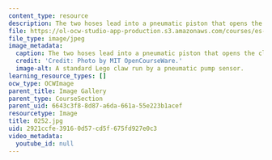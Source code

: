 ```yaml
---
content_type: resource
description: The two hoses lead into a pneumatic piston that opens the claw.
file: https://ol-ocw-studio-app-production.s3.amazonaws.com/courses/es-293-lego-robotics-spring-2007/2921ccfe39160d57cd5f675fd927e0c3_0253.jpg
file_type: image/jpeg
image_metadata:
  caption: The two hoses lead into a pneumatic piston that opens the claw.
  credit: 'Credit: Photo by MIT OpenCourseWare.'
  image-alt: A standard Lego claw run by a pneumatic pump sensor.
learning_resource_types: []
ocw_type: OCWImage
parent_title: Image Gallery
parent_type: CourseSection
parent_uid: 6643c3f8-8d87-a6da-661a-55e223b1acef
resourcetype: Image
title: 0252.jpg
uid: 2921ccfe-3916-0d57-cd5f-675fd927e0c3
video_metadata:
  youtube_id: null
---
```

